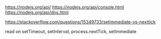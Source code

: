 https://nodejs.org/api/
https://nodejs.org/api/console.html
https://nodejs.org/api/dns.html


https://stackoverflow.com/questions/15349733/setimmediate-vs-nexttick

read on setTimeout, setInterval, process.nextTick, setImmediate
